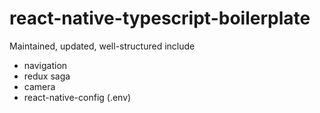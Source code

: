 # react-native-typescript-boilerplate

Maintained, updated, well-structured
include
- navigation
- redux saga
- camera
- react-native-config (.env)
